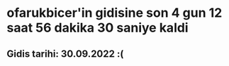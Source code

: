 # ofarukbicer'in gidisine son 4 gun 12 saat 56 dakika 30 saniye kaldi

## Gidis tarihi: 30.09.2022 :(